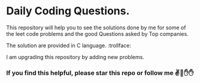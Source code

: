 # Daily Coding Questions.

This repository will help you to see the solutions done by me for some of the leet code problems and the good Questions asked by Top companies.

The solution are provided in C language. :trollface:

I am upgrading this repository by adding new problems.

### If you find this helpful, please star this repo or follow me  :v::wave::hand::raised_hand:
